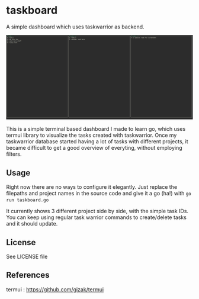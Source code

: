 # taskboard
A simple dashboard which uses taskwarrior as backend.

![](doc/screenshot.png?raw=true)

This is a simple terminal based dashboard I made to learn go, which uses termui library to visualize the tasks created with taskwarrior. Once my taskwarrior database started having a lot of tasks with different projects, it became difficult to get a good overview of everyting, without employing filters.

## Usage

Right now there are no ways to configure it elegantly. Just replace the filepaths and project names in the source code and give it a go (ha!) with `go run taskboard.go`

It currently shows 3 different project side by side, with the simple task IDs. You can keep using regular task warrior commands to create/delete tasks and it should update.

## License

See LICENSE file

## References

termui : https://github.com/gizak/termui
